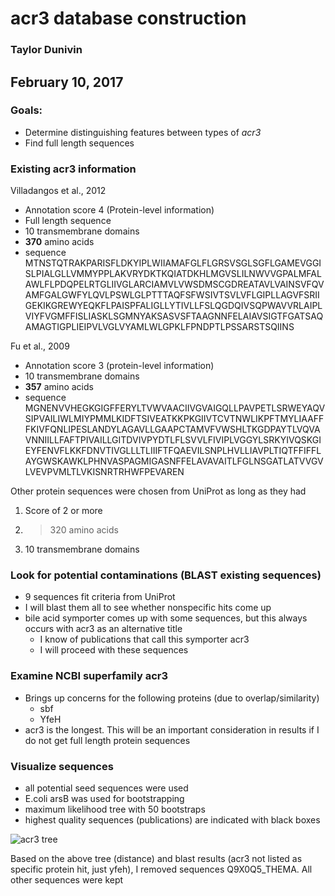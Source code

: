 # acr3 database construction
### Taylor Dunivin
## February 10, 2017
### Goals: 
* Determine distinguishing features between types of *acr3*
* Find full length sequences

### Existing acr3 information
Villadangos et al., 2012
* Annotation score 4 (Protein-level information)
* Full length sequence
* 10 transmembrane domains
* __370__ amino acids
* sequence
MTNSTQTRAKPARISFLDKYIPLWIIAMAFGLFLGRSVSGLSGFLGAMEVGGISLPIALGLLVMMYPPLAKVRYDKTKQIATDKHLMGVSLILNWVVGPALMFALAWLFLPDQPELRTGLIIVGLARCIAMVLVWSDMSCGDREATAVLVAINSVFQVAMFGALGWFYLQVLPSWLGLPTTTAQFSFWSIVTSVLVFLGIPLLAGVFSRIIGEKIKGREWYEQKFLPAISPFALIGLLYTIVLLFSLQGDQIVSQPWAVVRLAIPLVIYFVGMFFISLIASKLSGMNYAKSASVSFTAAGNNFELAIAVSIGTFGATSAQAMAGTIGPLIEIPVLVGLVYAMLWLGPKLFPNDPTLPSSARSTSQIINS

Fu et al., 2009
* Annotation score 3 (protein-level information)
* 10 transmembrane domains
* __357__ amino acids
* sequence
MGNENVVHEGKGIGFFERYLTVWVAACIIVGVAIGQLLPAVPETLSRWEYAQVSIPVAILIWLMIYPMMLKIDFTSIVEATKKPKGIIVTCVTNWLIKPFTMYLIAAFFFKIVFQNLIPESLANDYLAGAVLLGAAPCTAMVFVWSHLTKGDPAYTLVQVAVNNIILLFAFTPIVAILLGITDVIVPYDTLFLSVVLFIVIPLVGGYLSRKYIVQSKGIEYFENVFLKKFDNVTIVGLLLTLIIIFTFQAEVILSNPLHVLLIAVPLTIQTFFIFFLAYGWSKAWKLPHNVASPAGMIGASNFFELAVAVAITLFGLNSGATLATVVGVLVEVPVMLTLVKISNRTRHWFPEVAREN

Other protein sequences were chosen from UniProt as long as they had
1. Score of 2 or more
2. >320 amino acids
3. 10 transmembrane domains

### Look for potential contaminations (BLAST existing sequences)
* 9 sequences fit criteria from UniProt
* I will blast them all to see whether nonspecific hits come up
* bile acid symporter comes up with some sequences, but this always occurs with acr3 as an alternative title
  * I know of publications that call this symporter acr3
  * I will proceed with these sequences

### Examine NCBI superfamily acr3
* Brings up concerns for the following proteins (due to overlap/similarity)
  * sbf
  * YfeH
 * acr3 is the longest. This will be an important consideration in results if I do not get full length protein sequences
 
### Visualize sequences
* all potential seed sequences were used
* E.coli arsB was used for bootstrapping
* maximum likelihood tree with 50 bootstraps
* highest quality sequences (publications) are indicated with black boxes

![acr3 tree](https://github.com/ShadeLab/meta_arsenic/blob/master/database_construction/images/acr3_boot.png)

Based on the above tree (distance) and blast results (acr3 not listed as specific protein hit, just yfeh), I removed sequences Q9X0Q5_THEMA. All other sequences were kept
